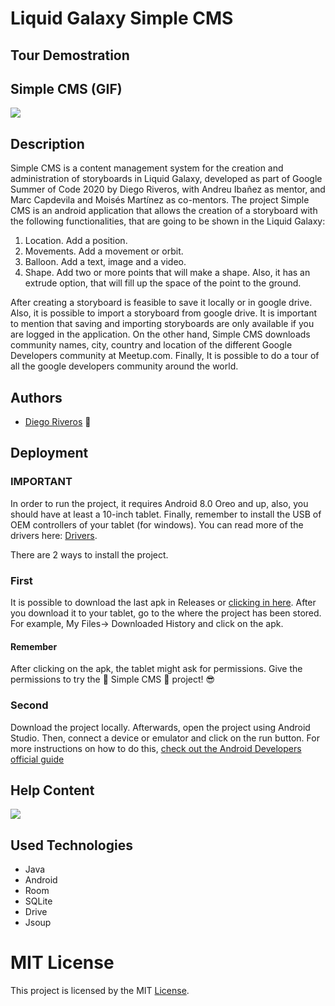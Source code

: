 # Liquid Galaxy Simple CMS

## Tour Demostration 

## Simple CMS (GIF)

<img src="https://raw.githubusercontent.com/dfriveros11/LiquidGalaxySimpleCMS/develop/Help.gif"/>

## Description


Simple CMS is a content management system for the creation and administration of storyboards in Liquid Galaxy, developed as part of Google Summer of Code 2020 by Diego Riveros, with Andreu Ibañez as mentor, and Marc Capdevila and Moisés Martínez as co-mentors. The project Simple CMS is an android application that allows the creation of a storyboard with the following functionalities, that are going to be shown in the Liquid Galaxy: 

1. Location. Add a position. 
2. Movements. Add a movement or orbit. 
3. Balloon. Add a text, image and a video.
4. Shape. Add two or more points that will make a shape. Also, it has an extrude option, that will fill up the space of the point to the ground.

After creating a storyboard is feasible to save it locally or in google drive. Also, it is possible to import a storyboard from google drive. It is important to mention that saving and importing storyboards are only available if you are logged in the application. 
On the other hand, Simple CMS downloads community names, city, country and location of the different Google Developers community at Meetup.com. Finally, It is possible to do a tour of all the google developers community around the world. 

## Authors

- [Diego Riveros](https://www.linkedin.com/in/diego-riveros-121b22181/) :man:

## Deployment

### IMPORTANT
In order to run the project, it requires Android 8.0 Oreo and up, also, you should have at least a 10-inch tablet. Finally, remember to install the USB of OEM controllers of your tablet (for windows). You can read more of the drivers here: [Drivers]( https://developer.android.com/studio/run/oem-usb).

There are 2 ways to install the project.

### First

It is possible to download the last apk in Releases or [clicking in here](https://github.com/dfriveros11/LiquidGalaxySimpleCMS/releases/download/0.2/SimpleCMS-0.2.apk). After you download it to your tablet, go to the where the project has been stored. For example, My Files-> Downloaded History and click on the apk. 

#### Remember

After clicking on the apk, the tablet might ask for permissions. Give the permissions to try the :sparkler: Simple CMS :sparkler: project! :sunglasses:

### Second

Download the project locally. Afterwards, open the project using Android Studio. Then, connect a device or emulator and click on the run button. For more instructions on how to do this, [check out the Android Developers official guide](https://developer.android.com/training/basics/firstapp/running-app)

## Help Content

<img src="https://raw.githubusercontent.com/dfriveros11/LiquidGalaxySimpleCMS/develop/Help.gif"/>

## Used Technologies
* Java
* Android 
* Room
* SQLite 
* Drive
* Jsoup

# MIT License

This project is licensed by the MIT [License](https://github.com/dfriveros11/LiquidGalaxySimpleCMS/blob/develop/MIT%20License).


